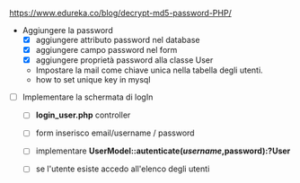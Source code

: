 https://www.edureka.co/blog/decrypt-md5-password-PHP/

- Aggiungere la password
  - [x] aggiungere attributo password nel database
  - [x] aggiungere campo password nel form
  - [x] aggiungere proprietà password alla classe User

  - Impostare la mail come  chiave unica nella tabella degli utenti. 
  - how to set unique key in mysql 

<!-- - Quando crei un nuovo utente si cripta la password -->

- [ ] Implementare la schermata di logIn
    - [ ]  **login_user.php** controller
    - [ ]  form inserisco email/username / password
    - [ ]  implementare **UserModel::autenticate($username,$password):?User**
    - [ ]  se l'utente esiste accedo all'elenco degli utenti

